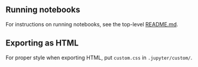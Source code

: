 ## Running notebooks

For instructions on running notebooks, see the top-level [README.md](../README.md).

## Exporting as HTML

For proper style when exporting HTML, put `custom.css` in `.jupyter/custom/`.
